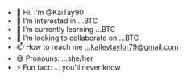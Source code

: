 - 👋 Hi, I’m @KaiTay90
- 👀 I’m interested in ...BTC
- 🌱 I’m currently learning ...BTC
- 💞️ I’m looking to collaborate on ...BTC
- 📫 How to reach me ...kaileytaylor79@gmail.com 
- 😄 Pronouns: ...she/her
- ⚡ Fun fact: ... you'll never know

<!---
KaiTay90/KaiTay90 is a ✨ special ✨ repository because its `README.md` (this file) appears on your GitHub profile.
You can click the Preview link to take a look at your changes.
--->
